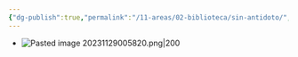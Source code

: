```yaml
---
{"dg-publish":true,"permalink":"/11-areas/02-biblioteca/sin-antidoto/","noteIcon":""}
---
```


- ![Pasted image 20231129005820.png|200](/img/user/11%20%C3%81reas%20%E2%9A%99/02%20Biblioteca/%F0%9F%92%BE%20Adjuntos/Pasted%20image%2020231129005820.png)